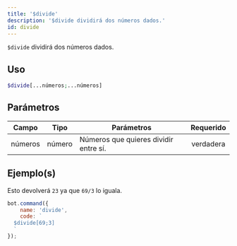 ```yaml
---
title: '$divide'
description: '$divide dividirá dos números dados.'
id: divide
---
```


`$divide` dividirá dos números dados.

## Uso

```php
$divide[...números;...números]
```

## Parámetros

| Campo   | Tipo   | Parámetros                            | Requerido |
| ------- | ------ | ------------------------------------- |:---------:|
| números | número | Números que quieres dividir entre sí. | verdadera |

## Ejemplo(s)

Esto devolverá `23` ya que `69/3` lo iguala.

```javascript
bot.command({
    name: 'divide',
    code: `
  $divide[69;3]
  `
});
```
